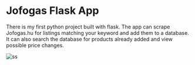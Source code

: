 # Jofogas Flask App

There is my first python project built with flask. The app can scrape Jofogas.hu for listings matching your keyword and add them to a database. It can also search the database for products already added and view possible price changes.

![ss](https://github.com/faceoffland/Jofogas-Watcher/blob/main/static/Flask_app_sample.png)

